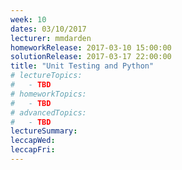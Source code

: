 ```yaml
---
week: 10
dates: 03/10/2017
lecturer: mmdarden
homeworkRelease: 2017-03-10 15:00:00
solutionRelease: 2017-03-17 22:00:00
title: "Unit Testing and Python"
# lectureTopics:
#   - TBD
# homeworkTopics:
#   - TBD
# advancedTopics:
#   - TBD
lectureSummary:
leccapWed:
leccapFri:
---
```


